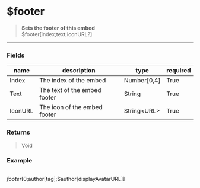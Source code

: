 # **$footer**
> **Sets the footer of this embed** <br/>
> $footer[index;text;iconURL?]
- - -

### Fields
| name | description | type | required |
|------|-------------|------|----------|
| Index | The index of the embed | Number[0,4] | True |
| Text | The text of the embed footer | String | True |
| IconURL | The icon of the embed footer | String&lt;URL&gt; | True |

### Returns
> Void

### Example
> ```php
$footer[0;$author[tag];$author[displayAvatarURL]]
```